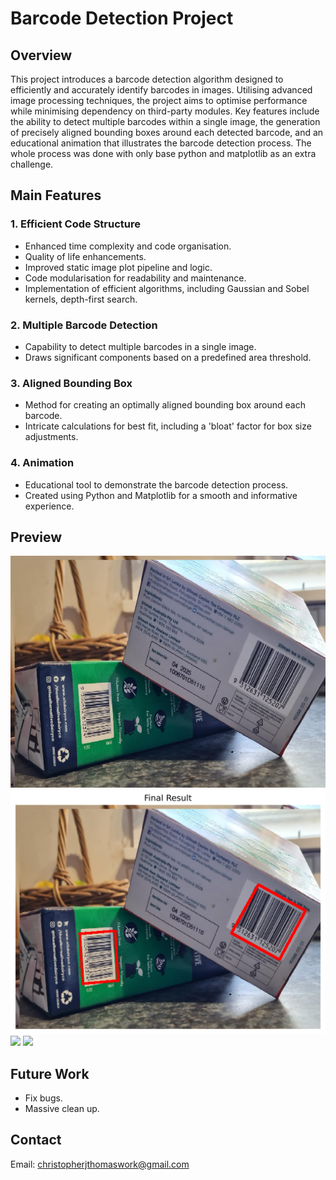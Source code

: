 # Barcode Detection Project

## Overview
This project introduces a barcode detection algorithm designed to efficiently and accurately identify barcodes in images. Utilising advanced image processing techniques, the project aims to optimise performance while minimising dependency on third-party modules. Key features include the ability to detect multiple barcodes within a single image, the generation of precisely aligned bounding boxes around each detected barcode, and an educational animation that illustrates the barcode detection process. The whole process was done with only base python and matplotlib as an extra challenge.

## Main Features

### 1. Efficient Code Structure
- Enhanced time complexity and code organisation.
- Quality of life enhancements.
- Improved static image plot pipeline and logic.
- Code modularisation for readability and maintenance.
- Implementation of efficient algorithms, including Gaussian and Sobel kernels, depth-first search.

### 2. Multiple Barcode Detection
- Capability to detect multiple barcodes in a single image.
- Draws significant components based on a predefined area threshold.

### 3. Aligned Bounding Box
- Method for creating an optimally aligned bounding box around each barcode.
- Intricate calculations for best fit, including a 'bloat' factor for box size adjustments.

### 4. Animation
- Educational tool to demonstrate the barcode detection process.
- Created using Python and Matplotlib for a smooth and informative experience.

## Preview
![](images/Barcode_custom_2.png)
![](output_images/Barcode_custom_2_output.png)
![](output_images/Barcode_custom_2_pipeline.png)
![](Barcode_custom_2.gif)

## Future Work
- Fix bugs.
- Massive clean up.

## Contact
Email: christopherjthomaswork@gmail.com
